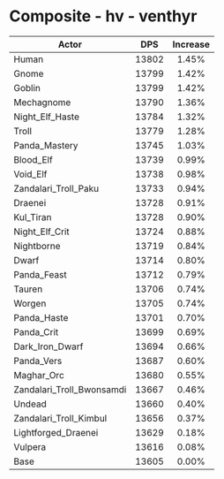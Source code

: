 # Composite - hv - venthyr
| Actor | DPS | Increase |
|---|:---:|:---:|
|Human|13802|1.45%|
|Gnome|13799|1.42%|
|Goblin|13799|1.42%|
|Mechagnome|13790|1.36%|
|Night_Elf_Haste|13784|1.32%|
|Troll|13779|1.28%|
|Panda_Mastery|13745|1.03%|
|Blood_Elf|13739|0.99%|
|Void_Elf|13738|0.98%|
|Zandalari_Troll_Paku|13733|0.94%|
|Draenei|13728|0.91%|
|Kul_Tiran|13728|0.90%|
|Night_Elf_Crit|13724|0.88%|
|Nightborne|13719|0.84%|
|Dwarf|13714|0.80%|
|Panda_Feast|13712|0.79%|
|Tauren|13706|0.74%|
|Worgen|13705|0.74%|
|Panda_Haste|13701|0.70%|
|Panda_Crit|13699|0.69%|
|Dark_Iron_Dwarf|13694|0.66%|
|Panda_Vers|13687|0.60%|
|Maghar_Orc|13680|0.55%|
|Zandalari_Troll_Bwonsamdi|13667|0.46%|
|Undead|13660|0.40%|
|Zandalari_Troll_Kimbul|13656|0.37%|
|Lightforged_Draenei|13629|0.18%|
|Vulpera|13616|0.08%|
|Base|13605|0.00%|
